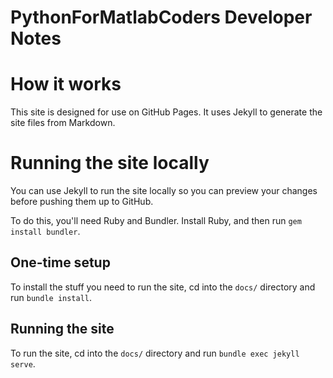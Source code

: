 PythonForMatlabCoders Developer Notes
=====================================

# How it works

This site is designed for use on GitHub Pages. It uses Jekyll to generate the site files from Markdown.

# Running the site locally

You can use Jekyll to run the site locally so you can preview your changes before pushing them up to GitHub.

To do this, you'll need Ruby and Bundler. Install Ruby, and then run `gem install bundler`.

## One-time setup

To install the stuff you need to run the site, cd into the `docs/` directory and run `bundle install`.

## Running the site

To run the site, cd into the `docs/` directory and run `bundle exec jekyll serve`.